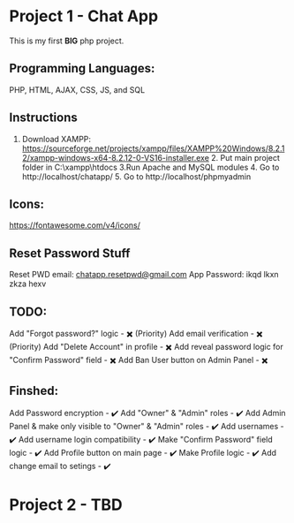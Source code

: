 # Project 1 - Chat App
This is my first **BIG** php project.

## Programming Languages:
PHP, HTML, AJAX, CSS, JS, and SQL

## Instructions
1. Download XAMPP: https://sourceforge.net/projects/xampp/files/XAMPP%20Windows/8.2.12/xampp-windows-x64-8.2.12-0-VS16-installer.exe 2. Put main project folder in C:\xampp\htdocs 3.Run Apache and MySQL modules 4. Go to http://localhost/chatapp/ 5. Go to http://localhost/phpmyadmin

## Icons:
https://fontawesome.com/v4/icons/

## Reset Password Stuff
Reset PWD email: chatapp.resetpwd@gmail.com
App Password: ikqd lkxn zkza hexv

## TODO:
Add "Forgot password?" logic - ✖️ (Priority)
Add email verification - ✖️ (Priority)
Add "Delete Account" in profile - ✖️
Add reveal password logic for "Confirm Password" field - ✖️
Add Ban User button on Admin Panel - ✖️

## Finshed:
Add Password encryption - ✔️
Add "Owner" & "Admin" roles - ✔️
Add Admin Panel & make only visible to "Owner" & "Admin" roles - ✔️
Add usernames - ✔️
Add username login compatibility - ✔️
Make "Confirm Password" field logic - ✔️
Add Profile button on main page - ✔️
Make Profile logic - ✔️
Add change email to setings - ✔️

# Project 2 - TBD
